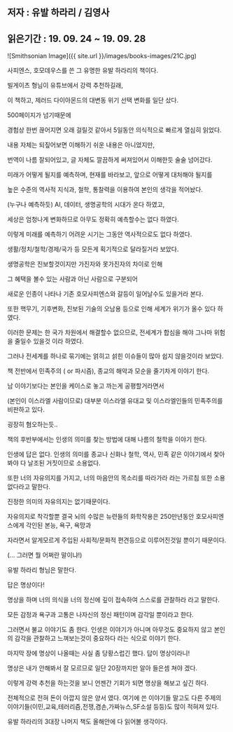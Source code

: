 ## 저자 : 유발 하라리 / 김영사

## 읽은기간 : 19. 09. 24  ~ 19. 09. 28

![Smithsonian Image]({{ site.url }}/images/books-images/21C.jpg)

사피엔스, 호모데우스를 쓴 그 유명한 유발 하라리의 책이다.

빌게이츠 형님이 유튜브에서 강력 추천하길래,

이 책하고, 제러드 다이아몬드의 대변동 위기 선택 변화를 일단 샀다.

500페이지가 넘기때문에

경험상 한번 끊어지면 오래 걸릴것 같아서 5일동안 의식적으로 빠르게 열심히 읽었다.

내용 자체는 되짚어보면 이해하기 쉬운 내용은 아니었지만,

번역이 나름 잘되어있고, 글 자체도 깔끔하게 써져있어서 이해한듯 술술 넘어갔다.

미래가 어떻게 될지를 예측하며, 현재를 바라보고, 앞으로 어떻게 대처해야 될지를

높은 수준의 역사적 지식과, 철학, 통찰력을 이용하여 본인의 생각을 적어놨다.

(누구나 예측하듯) AI, 데이터, 생명공학의 시대가 온다 하였고,

세상은 엄청나게 변화하므로 아무도 정확히 예측할수는 없다 하였다.

이렇게 미래를 예측하기 어려운 시기는 그동안 역사적으로도 없다 하였다.

생활/정치/철학/경제/국가 등 모든게 획기적으로 달라질거라 보았다.

생명공학은 진보할것이지만 가진자와 못가진자의 차이로 인해

그 혜택을 볼수 있는 사람과 아닌 사람으로 구분되어

새로운 인종이 나타나 기존 호모사피엔스와 갈등이 일어날수도 있을거라 본다.

또한 핵무기, 기후변화, 진보된 기술의 오남용 등으로 인해 세계가 위기가 올수 있다 하였다.

이러한 문제는 한 국가 차원에서 해결할수 없으므로, 전세계가 합심을 해야 그나마 위험을 줄일수 있을것 이라 하였다.

그러나 전세계를 하나로 묶기에는 얽히고 섥힌 이슈들이 많아 쉽지 않을것이라 보았다.

책 전반에서 민족주의 ( or 파시즘), 종교의 해악과 모순을 줄기차게 이야기 한다.

남 이야기보다는 본인을 케이스로 놓고 까는게 공평할거라면서

(본인이 이스라엘 사람이므로) 대부분 이스라엘 유대교 및 이스라엘인들의 민족주의를 비판하고 있다.

굉장히 혐오하는듯..


책의 후반부에서는 인생의 의미를 찾는 방법에 대해 나름의 철학을 이야기 한다.

인생에 답은 없다. 인생의 의미를 종교나 신화나 철학, 역사, 민족 같은 이야기에서 찾아봐야 다 날조된 거짓이므로 소용없다.

또한 너의 자유의지를 가지고, 너의 마음안의 목소리를 따라가라 라는 가르침 또한 소용없다라고 말한다.

진정한 의미의 자유의지는 없기때문이다.

자유의지로 착각할뿐 결국 뇌의 수많은 뉴련들의 화학작용은 250만년동안 호모사피엔스에게 각인된 본능, 욕구, 욕망과

자라면서 알게모르게 주입된 사회적/문화적 편견등으로 이루어진것일 뿐이기 때문이다.


(... 그러면 뭘 어쩌란 말이냐!)

유발 하라리 형님은 말한다.

답은 명상이다!

명상을 하며 너의 의식을 너의 정신에 깊이 접속하여 스스로를 관찰하라 라고 말한다.

모든 감정과 욕구과 고통은 나자신의 정신 패턴이며 감각일 뿐이라고 한다.

그러면서 불교 이야기도 좀 한다. 인생은 이야기가 아니며 아무것도 중요하지 않고 본인의 감각을 관찰하고 느껴보는것이 중요하다 라는 식으로 이야기 한다.

마지막 장에 명상이 나올때는 사실 좀 당황스럽긴 했다. 답이 명상이라니!

명상은 내가 안해봐서 잘 모르므로 일단 20장까지만 알아 들은셈 쳐야 겠다.

이렇게 강력 추천을 하는것을 보니 언젠간 기회가 되면 명상을 해보고 싶긴 하다.

전체적으로 전혀 돈이 아깝지 않은 양서 였다. 여기에 쓴 이야기들 말고도 다른 주제의 이야기들(이민,교육,테러리즘,전쟁,겸손,가짜뉴스,SF소설 등등)도 많이 적혀져 있다.

유발 하라리의 3대장 나머지 책도 올해안에 다 읽어볼 생각이다.
